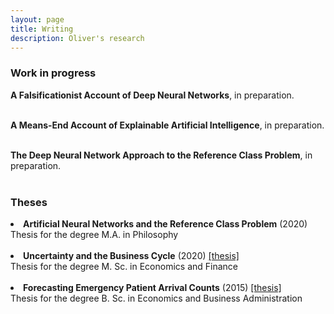```yaml
---
layout: page
title: Writing
description: Oliver's research
---
```


<h3>Work in progress</h3>

<b>A Falsificationist Account of Deep Neural Networks</b>, in preparation.<br><br>


<b>A Means-End Account of Explainable Artificial Intelligence</b>, in preparation.<br><br>


<b>The Deep Neural Network Approach to the Reference Class Problem</b>, in preparation.<br><br>




<h3>Theses</h3>

<li><b>Artificial Neural Networks and the Reference Class Problem</b> (2020) <br> 
 Thesis for the degree M.A. in Philosophy<br><br>
 </li>


<li><b>Uncertainty and the Business Cycle</b> (2020) <a href="papers/MA_Econ.pdf">[thesis]</a><br> 
 Thesis for the degree M. Sc. in Economics and Finance<br><br>
 </li>

<li><b>Forecasting Emergency Patient Arrival Counts</b> (2015) <a href="papers/BA.pdf">[thesis]</a><br> 
 Thesis for the degree B. Sc. in Economics and Business Administration<br><br>
 </li>